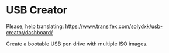 USB Creator
===================

Please, help translating: https://www.transifex.com/solydxk/usb-creator/dashboard/

Create a bootable USB pen drive with multiple ISO images.
